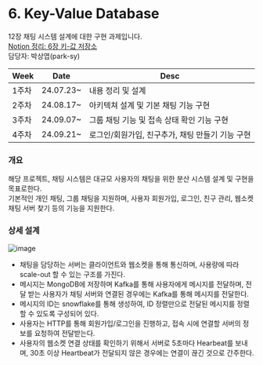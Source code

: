 # 6. Key-Value Database

12장 채팅 시스템 설계에 대한 구현 과제입니다.  
[Notion 정리: 6장 키-값 저장소](https://puffy-daisy-806.notion.site/12-f20f8aed68e249bcaab1418ccdce3850?pvs=4)  
담당자: 박상엽(park-sy)  

|Week|Date|Desc|
|------|---|---|
|1주차|24.07.23~|내용 정리 및 설계|
|2주차|24.08.17~|아키텍쳐 설계 및 기본 채팅 기능 구현|
|3주차|24.09.07~|그룹 채팅 기능 및 접속 상태 확인 기능 구현|
|4주차|24.09.21~|로그인/회원가입, 친구추가, 채팅 만들기 기능 구현|


### 개요
해당 프로젝트, 채팅 시스템은 대규모 사용자의 채팅을 위한 분산 시스템 설계 및 구현을 목표로한다.  
기본적인 개인 채팅, 그룹 채팅을 지원하며, 사용자 회원가입, 로그인, 친구 관리, 웹소켓 채팅 서버 찾기 등의 기능을 지원한다.


### 상세 설계  
![image](https://github.com/user-attachments/assets/e9e76503-3934-42e0-ab5a-91931731ebf3)

- 채팅을 담당하는 서버는 클라이언트와 웹소켓을 통해 통신하며, 사용량에 따라 scale-out 할 수 있는 구조를 가진다.
- 메시지는 MongoDB에 저장하며 Kafka를 통해 사용자에게 메시지를 전달하며, 전달 받는 사용자가 채팅 서버와 연결된 경우에는 Kafka를 통해 메시지를 전달한다.
- 메시지의 ID는 snowflake를 통해 생성하여, ID 정렬만으로 전달된 메시지를 정렬할 수 있도록 구성되어 있다.
- 사용자는 HTTP를 통해 회원가입/로그인을 진행하고, 접속 시에 연결할 서버의 정보를 요청하여 전달받는다.
- 사용자의 웹소켓 연결 상태를 확인하기 위해서 서버로 5초마다 Hearbeat를 보내며, 30초 이상 Heartbeat가 전달되지 않은 경우에는 연결이 끊긴 것으로 간주한다.
